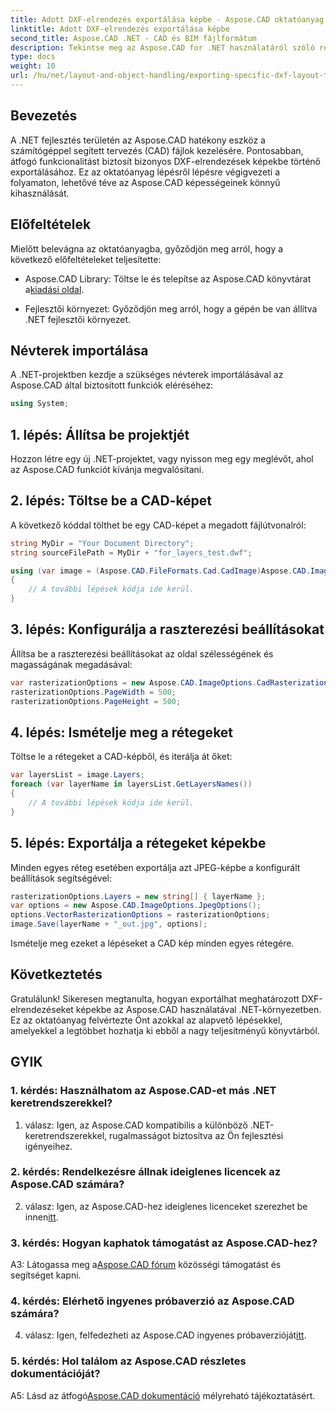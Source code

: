 ```yaml
---
title: Adott DXF-elrendezés exportálása képbe - Aspose.CAD oktatóanyag
linktitle: Adott DXF-elrendezés exportálása képbe
second_title: Aspose.CAD .NET - CAD és BIM fájlformátum
description: Tekintse meg az Aspose.CAD for .NET használatáról szóló részletes útmutatót, amellyel konkrét DXF-elrendezéseket exportálhat képekbe. Maximalizálja .NET fejlesztési hatékonyságát ezzel a hatékony oktatóanyaggal.
type: docs
weight: 10
url: /hu/net/layout-and-object-handling/exporting-specific-dxf-layout-to-image/
---
```

## Bevezetés

A .NET fejlesztés területén az Aspose.CAD hatékony eszköz a számítógéppel segített tervezés (CAD) fájlok kezelésére. Pontosabban, átfogó funkcionalitást biztosít bizonyos DXF-elrendezések képekbe történő exportálásához. Ez az oktatóanyag lépésről lépésre végigvezeti a folyamaton, lehetővé téve az Aspose.CAD képességeinek könnyű kihasználását.

## Előfeltételek

Mielőtt belevágna az oktatóanyagba, győződjön meg arról, hogy a következő előfeltételeket teljesítette:

-  Aspose.CAD Library: Töltse le és telepítse az Aspose.CAD könyvtárat a[kiadási oldal](https://releases.aspose.com/cad/net/).

- Fejlesztői környezet: Győződjön meg arról, hogy a gépén be van állítva .NET fejlesztői környezet.

## Névterek importálása

A .NET-projektben kezdje a szükséges névterek importálásával az Aspose.CAD által biztosított funkciók eléréséhez:

```csharp
using System;
```

## 1. lépés: Állítsa be projektjét

Hozzon létre egy új .NET-projektet, vagy nyisson meg egy meglévőt, ahol az Aspose.CAD funkciót kívánja megvalósítani.

## 2. lépés: Töltse be a CAD-képet

A következő kóddal tölthet be egy CAD-képet a megadott fájlútvonalról:

```csharp
string MyDir = "Your Document Directory";
string sourceFilePath = MyDir + "for_layers_test.dwf";

using (var image = (Aspose.CAD.FileFormats.Cad.CadImage)Aspose.CAD.Image.Load(sourceFilePath))
{
    // A további lépések kódja ide kerül.
}
```

## 3. lépés: Konfigurálja a raszterezési beállításokat

Állítsa be a raszterezési beállításokat az oldal szélességének és magasságának megadásával:

```csharp
var rasterizationOptions = new Aspose.CAD.ImageOptions.CadRasterizationOptions();
rasterizationOptions.PageWidth = 500;
rasterizationOptions.PageHeight = 500;
```

## 4. lépés: Ismételje meg a rétegeket

Töltse le a rétegeket a CAD-képből, és iterálja át őket:

```csharp
var layersList = image.Layers;
foreach (var layerName in layersList.GetLayersNames())
{
    // A további lépések kódja ide kerül.
}
```

## 5. lépés: Exportálja a rétegeket képekbe

Minden egyes réteg esetében exportálja azt JPEG-képbe a konfigurált beállítások segítségével:

```csharp
rasterizationOptions.Layers = new string[] { layerName };
var options = new Aspose.CAD.ImageOptions.JpegOptions();
options.VectorRasterizationOptions = rasterizationOptions;
image.Save(layerName + "_out.jpg", options);
```

Ismételje meg ezeket a lépéseket a CAD kép minden egyes rétegére.

## Következtetés

Gratulálunk! Sikeresen megtanulta, hogyan exportálhat meghatározott DXF-elrendezéseket képekbe az Aspose.CAD használatával .NET-környezetben. Ez az oktatóanyag felvértezte Önt azokkal az alapvető lépésekkel, amelyekkel a legtöbbet hozhatja ki ebből a nagy teljesítményű könyvtárból.

## GYIK

### 1. kérdés: Használhatom az Aspose.CAD-et más .NET keretrendszerekkel?

1. válasz: Igen, az Aspose.CAD kompatibilis a különböző .NET-keretrendszerekkel, rugalmasságot biztosítva az Ön fejlesztési igényeihez.

### 2. kérdés: Rendelkezésre állnak ideiglenes licencek az Aspose.CAD számára?

 2. válasz: Igen, az Aspose.CAD-hez ideiglenes licenceket szerezhet be innen[itt](https://purchase.aspose.com/temporary-license/).

### 3. kérdés: Hogyan kaphatok támogatást az Aspose.CAD-hez?

 A3: Látogassa meg a[Aspose.CAD fórum](https://forum.aspose.com/c/cad/19) közösségi támogatást és segítséget kapni.

### 4. kérdés: Elérhető ingyenes próbaverzió az Aspose.CAD számára?

 4. válasz: Igen, felfedezheti az Aspose.CAD ingyenes próbaverzióját[itt](https://releases.aspose.com/).

### 5. kérdés: Hol találom az Aspose.CAD részletes dokumentációját?

 A5: Lásd az átfogó[Aspose.CAD dokumentáció](https://reference.aspose.com/cad/net/) mélyreható tájékoztatásért.